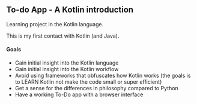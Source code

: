 ## To-do App - A Kotlin introduction

Learning project in the Kotlin language.

This is my first contact with Kotlin (and Java).

#### Goals
* Gain initial insight into the Kotlin language
* Gain initial insight into the Kotlin workflow
* Avoid using frameworks that obfuscates how Kotlin works (the goals is to LEARN Kotlin not make the code small or super efficient)
* Get a sense for the differences in philosophy compared to Python
* Have a working To-Do app with a browser interface
